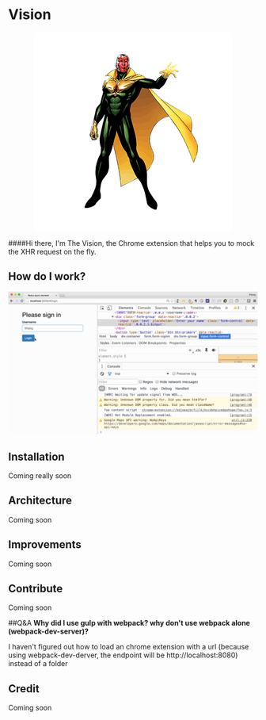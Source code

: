 # Vision
<p style="text-align: center">
<img src="./logo.png">
</p>

####Hi there, I'm The Vision, the Chrome extension that helps you to mock the XHR request on the fly.

## How do I work?
![Demo](./demo.gif)

## Installation
Coming really soon

## Architecture
Coming soon

## Improvements
Coming soon

## Contribute
Coming soon

##Q&A
**Why did I use gulp with webpack? why don't use webpack alone (webpack-dev-server)?**

I haven't figured out how to load an chrome extension with a url (because using webpack-dev-derver, the endpoint will be http://localhost:8080) instead of a folder

## Credit
Coming soon
